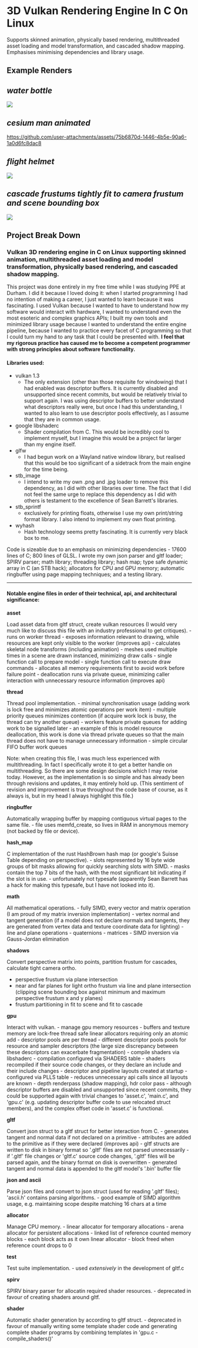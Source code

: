 # 3D Vulkan Rendering Engine In C On Linux

Supports skinned animation, physically based rendering, multithreaded asset loading and model transformation, and cascaded shadow mapping.
Emphasises minimising dependencies and library usage.

## Example Renders

*water bottle*
---

![](examples/water-bottle-no-ambient.png)

*cesium man animated*
---

https://github.com/user-attachments/assets/75b6870d-1446-4b5e-90a6-1a0d6fc8dac8

*flight helmet*
---

![](examples/flight-helmet-above-left.png)

*cascade frustums tightly fit to camera frustum and scene bounding box*
---

![](examples/cascade-fitting.png)


## Project Break Down

### Vulkan 3D rendering engine in C on Linux supporting skinned animation, multithreaded asset loading and model transformation, physically based rendering, and cascaded shadow mapping.

This project was done entirely in my free time while I was studying PPE at Durham. I did it because I loved doing it: when I started programming I had
no intention of making a career, I just wanted to learn because it was fascinating. I used Vulkan because I wanted to have to understand how my
software would interact with hardware, I wanted to understand even the most esoteric and complex graphics APIs; I built my own tools and minimized library usage because I
wanted to understand the entire engine pipeline, because I wanted to practice every facet of C programming so that I could turn my hand to any
task that I could be presented with. **I feel that my rigorous practice has caused me to become a competent programmer with strong principles about
software functionality.**

#### Libraries used:

- vulkan 1.3
    - The only extension (other than those requisite for windowing) that I had enabled was descriptor buffers. It is currently disabled and unsupported since recent
      commits, but would be relatively trivial to support again. I was using descriptor buffers to better understand what descriptors really were, but once I had
      this understanding, I wanted to also learn to use descriptor pools effectively, as I assume that they are in common usage.
- google libshaderc
    - Shader compilation from C. This would be incredibly cool to implement myself, but I imagine this would be a project far larger than my engine itself.
- glfw
    - I had begun work on a Wayland native window library, but realised that this would be too significant of a sidetrack from the main engine for the time being.
- stb_image
    - I intend to write my own .png and .jpg loader to remove this dependency, as I did with other libraries over time.
      The fact that I did not feel the same urge to replace this dependency as I did with others is testament to the excellence of Sean Barrett's libraries.
- stb_sprintf
    - exclusively for printing floats, otherwise I use my own print/string format library. I also intend to implement my own float printing.
- wyhash
    - Hash technology seems pretty fascinating. It is currently very black box to me.

Code is sizeable due to an emphasis on minimizing dependencies - 17600 lines of C; 800 lines of GLSL.  I wrote my own json parser and gltf loader; SPIRV parser;
math library; threading library; hash map; type safe dynamic array in C (an STB hack); allocators for CPU and GPU memory; automatic ringbuffer using page mapping
techniques; and a testing library.

----------------------------------------------------------------------------------------------------------------------------------------------------------------
#### Notable engine files in order of their technical, api, and architectural significance:

**asset**

Load asset data from gltf struct, create vulkan resources (I would very much like to discuss this file with an industry professional to get critiques).
    - runs on worker thread
    - exposes information relevant to drawing, while resources are kept only visible to the worker (improves api)
    - calculates skeletal node transforms (including animation)
    - meshes used multiple times in a scene are drawn instanced, minimizing draw calls
    - single function call to prepare model
    - single function call to execute draw commands
    - allocates all memory requirements first to avoid work before failure point
    - deallocation runs via private queue, minimizing caller interaction with unnecessary resource information (improves api)

**thread**

Thread pool implementation.
    - minimal synchronisation usage (adding work is lock free and minimizes atomic operations per work item)
    - multiple priority queues minimizes contention (if acquire work lock is busy, the thread can try another queue)
    - workers feature private queues for adding work to be signalled later
        - an example of this is model resource deallocation, this work is done via thread private queues so that the
          main thread does not have to manage unnecessary information
    - simple circular FIFO buffer work queues

Note: when creating this file, I was much less experienced with multithreading. In fact I specifically wrote it to
get a better handle on multithreading. So there are some design decisions which I may revise today. However, as the
implementation is so simple and has already been through revisions and updates, it may entirely hold up. (This sentiment
of revision and improvement is true throughout the code base of course, as it always is, but in my head I always highlight this file.)

**ringbuffer**

Automatically wrapping buffer by mapping contiguous virtual pages to the same file.
    - file uses memfd_create, so lives in RAM in anonymous memory (not backed by file or device).

**hash_map**

C implementation of the rust HashBrown hash map (or google's Suisse Table depending on perspective).
    - slots represented by 16 byte wide groups of bit masks allowing for quickly searching slots with SIMD.
        - masks contain the top 7 bits of the hash, with the most significant bit indicating if the slot is in use.
        - unfortunately not typesafe (apparently Sean Barrett has a hack for making this typesafe, but I have not looked into it).

**math**

All mathematical operations.
    - fully SIMD, every vector and matrix operation (I am proud of my matrix inversion implementation)
    - vertex normal and tangent generation (if a model does not declare normals and tangents, they are generated from vertex data and texture coordinate data for lighting)
    - line and plane operations
    - quaternions
    - matrices
        - SIMD inversion via Gauss-Jordan elimination

**shadows**

Convert perspective matrix into points, partition frustum for cascades, calculate tight camera ortho.
   - perspective frustum via plane intersection
   - near and far planes for light ortho frustum via line and plane intersection (clipping scene bounding box against minimum and maximum perspective frustum x and y planes)
   - frustum partitioning in fit to scene and fit to cascade

**gpu**

Interact with vulkan.
    - manage gpu memory resources
        - buffers and texture memory are lock-free thread safe linear allocators requiring only an atomic add
        - descriptor pools are per thread
        - different descriptor pools pools for resource and sampler descriptors (the large size discrepancy between these descriptors can exacerbate fragmentation)
    - compile shaders via libshaderc
        - compilation configured via SHADERS table
        - shaders recompiled if their source code changes, or they declare an include and their include changes
    - descriptor and pipeline layouts created at startup
        - configured via PLLS table
        - reduces unnecessary api calls since all layouts are known
    - depth renderpass (shadow mapping), hdr color pass
    - although descriptor buffers are disabled and unsupported since recent commits, they could be supported again with trivial changes
      to 'asset.c', 'main.c', and 'gpu.c' (e.g. updating descriptor buffer code to use relocated struct members), and the complex offset code
      in 'asset.c' is functional.

**gltf**

Convert json struct to a gltf struct for better interaction from C.
    - generates tangent and normal data if not declared on a primitive
        - attributes are added to the primitive as if they were declared (improves api)
    - gltf structs are written to disk in binary format so '.gltf' files are not parsed unnecessarily
        - if '.gltf' file changes or 'gltf.c' source code changes, '.gltf' files will be parsed again, and the binary format on disk is overwritten
        - generated tangent and normal data is appended to the gltf model's '.bin' buffer file

**json and ascii**

Parse json files and convert to json struct (used for reading '.gltf' files); 'ascii.h' contains parsing algorithms.
    - good example of SIMD algorithm usage, e.g. maintaining scope despite matching 16 chars at a time

**allocator**

Manage CPU memory.
    - linear allocator for temporary allocations
    - arena allocator for persistent allocations
        - linked list of reference counted memory blocks
        - each block acts as it own linear allocator
        - block freed when reference count drops to 0

**test**

Test suite implementation.
    - used *extensively* in the development of gltf.c

**spirv**

SPIRV binary parser for allocatin required shader resources.
    - deprecated in favour of creating shaders around gltf.

**shader**

Automatic shader generation by according to gltf struct.
    - deprecated in favour of manually writing some template shader code and generating complete shader programs by combining templates in 'gpu.c - compile_shaders()'
